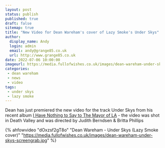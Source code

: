 ```yaml
---
layout: post
status: publish
published: true
draft: false
sitemap: true
title: "New Video for Dean Wareham's cover of Lazy Smoke's Under Skys"
author: 
  display_name: Andy
  login: admin
  email: andy@grange85.co.uk
  url: http://www.grange85.co.uk
date: 2022-07-06 10:00:00
imageurl: https://media.fullofwishes.co.uk/images/dean-wareham-under-skys-screengrab.jpg
categories:
 - dean wareham
 - news
 - video
tags:
 - under skys
 - lazy smoke
---
```

Dean has just premiered the new video for the track Under Skys from his recent album [I Have Nothing to Say to The Mayor of LA](/database/dean-and-britta/dean-wareham-releases/dean-wareham-i-have-nothing-to-say-to-the-mayor-of-la/) - the video was shot in Death Valley and was directed by Judith Berndsen & Britta Phillips

{% ahfowvideo "dOxzsf2gT8o" "Dean Wareham - Under Skys (Lazy Smoke cover)" "https://media.fullofwishes.co.uk/images/dean-wareham-under-skys-screengrab.jpg" %}
